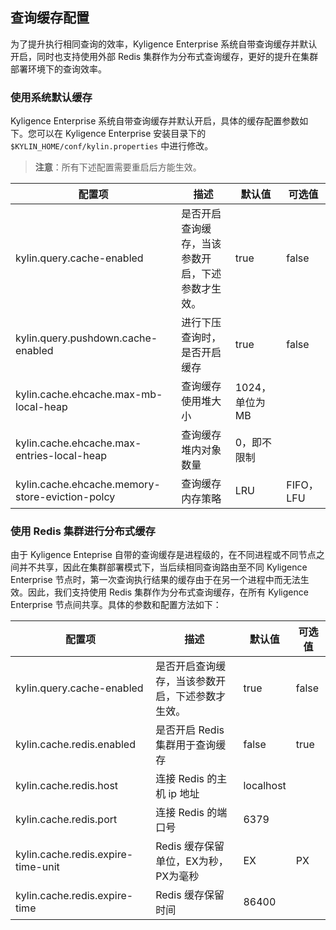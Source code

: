 ## 查询缓存配置

为了提升执行相同查询的效率，Kyligence Enterprise 系统自带查询缓存并默认开启，同时也支持使用外部 Redis 集群作为分布式查询缓存，更好的提升在集群部署环境下的查询效率。

### 使用系统默认缓存

Kyligence Enterprise 系统自带查询缓存并默认开启，具体的缓存配置参数如下。您可以在 Kyligence Enterprise 安装目录下的 `$KYLIN_HOME/conf/kylin.properties` 中进行修改。

> **注意**：所有下述配置需要重启后方能生效。

| 配置项                                          | 描述                                             | 默认值         | 可选值    |
| ----------------------------------------------- | ------------------------------------------------ | -------------- | --------- |
| kylin.query.cache-enabled                       | 是否开启查询缓存，当该参数开启，下述参数才生效。 | true           | false     |
| kylin.query.pushdown.cache-enabled              | 进行下压查询时，是否开启缓存                     | true           | false     |
| kylin.cache.ehcache.max-mb-local-heap           | 查询缓存使用堆大小                               | 1024，单位为MB |           |
| kylin.cache.ehcache.max-entries-local-heap      | 查询缓存堆内对象数量                             | 0，即不限制    |           |
| kylin.cache.ehcache.memory-store-eviction-polcy | 查询缓存内存策略                                 | LRU            | FIFO，LFU |

### 使用 Redis 集群进行分布式缓存

由于 Kyligence Enteprise 自带的查询缓存是进程级的，在不同进程或不同节点之间并不共享，因此在集群部署模式下，当后续相同查询路由至不同 Kyligence Enterprise 节点时，第一次查询执行结果的缓存由于在另一个进程中而无法生效。因此，我们支持使用 Redis 集群作为分布式查询缓存，在所有 Kyligence Enterprise 节点间共享。具体的参数和配置方法如下：

| 配置项                             | 描述                                             | 默认值    | 可选值 |
| ---------------------------------- | ------------------------------------------------ | --------- | ------ |
| kylin.query.cache-enabled          | 是否开启查询缓存，当该参数开启，下述参数才生效。 | true      | false  |
| kylin.cache.redis.enabled          | 是否开启 Redis 集群用于查询缓存                  | false     | true   |
| kylin.cache.redis.host             | 连接 Redis 的主机 ip 地址                        | localhost |        |
| kylin.cache.redis.port             | 连接 Redis 的端口号                              | 6379      |        |
| kylin.cache.redis.expire-time-unit | Redis 缓存保留单位，EX为秒，PX为毫秒             | EX        | PX     |
| kylin.cache.redis.expire-time      | Redis 缓存保留时间                               | 86400     |        |